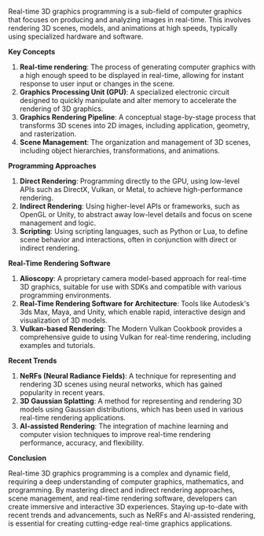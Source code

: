 Real-time 3D graphics programming is a sub-field of computer graphics that focuses on producing and analyzing images in real-time. This involves rendering 3D scenes, models, and animations at high speeds, typically using specialized hardware and software.

**Key Concepts**

1. **Real-time rendering**: The process of generating computer graphics with a high enough speed to be displayed in real-time, allowing for instant response to user input or changes in the scene.
2. **Graphics Processing Unit (GPU)**: A specialized electronic circuit designed to quickly manipulate and alter memory to accelerate the rendering of 3D graphics.
3. **Graphics Rendering Pipeline**: A conceptual stage-by-stage process that transforms 3D scenes into 2D images, including application, geometry, and rasterization.
4. **Scene Management**: The organization and management of 3D scenes, including object hierarchies, transformations, and animations.

**Programming Approaches**

1. **Direct Rendering**: Programming directly to the GPU, using low-level APIs such as DirectX, Vulkan, or Metal, to achieve high-performance rendering.
2. **Indirect Rendering**: Using higher-level APIs or frameworks, such as OpenGL or Unity, to abstract away low-level details and focus on scene management and logic.
3. **Scripting**: Using scripting languages, such as Python or Lua, to define scene behavior and interactions, often in conjunction with direct or indirect rendering.

**Real-Time Rendering Software**

1. **Alioscopy**: A proprietary camera model-based approach for real-time 3D graphics, suitable for use with SDKs and compatible with various programming environments.
2. **Real-Time Rendering Software for Architecture**: Tools like Autodesk's 3ds Max, Maya, and Unity, which enable rapid, interactive design and visualization of 3D models.
3. **Vulkan-based Rendering**: The Modern Vulkan Cookbook provides a comprehensive guide to using Vulkan for real-time rendering, including examples and tutorials.

**Recent Trends**

1. **NeRFs (Neural Radiance Fields)**: A technique for representing and rendering 3D scenes using neural networks, which has gained popularity in recent years.
2. **3D Gaussian Splatting**: A method for representing and rendering 3D models using Gaussian distributions, which has been used in various real-time rendering applications.
3. **AI-assisted Rendering**: The integration of machine learning and computer vision techniques to improve real-time rendering performance, accuracy, and flexibility.

**Conclusion**

Real-time 3D graphics programming is a complex and dynamic field, requiring a deep understanding of computer graphics, mathematics, and programming. By mastering direct and indirect rendering approaches, scene management, and real-time rendering software, developers can create immersive and interactive 3D experiences. Staying up-to-date with recent trends and advancements, such as NeRFs and AI-assisted rendering, is essential for creating cutting-edge real-time graphics applications.
